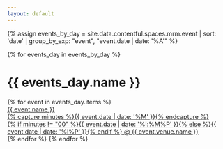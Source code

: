 ```yaml
---
layout: default
---
```


{% assign events_by_day = site.data.contentful.spaces.mrm.event | sort: 'date' | group_by_exp: "event", "event.date | date: '%A'" %}

{% for events_day in events_by_day %}
  <h1 class="c-heading c-heading--h3 c-event__day">{{ events_day.name }}</h1>
  {% for event in events_day.items %}
  <div class="o-grid__feature">
    <a href="{{ event.name | datapage_url: 'events' }}" class="c-image-aspect c-image-aspect--event-listing">
      <div class="c-image-aspect__content c-image-aspect__content--bottom{% if event.image_listing.url == nil %} c-image-aspect__content--no-bg {% endif %}" style="background-image: url({{ event.image_listing.url | cf_image_url: 900 }})">
        <div class="c-image-aspect__overlay"></div>
        <div class="c-image-aspect__overlay-content">
          <div class="c-event__tape">
            <div class="c-heading c-heading--h2 c-tape">{{ event.name }}</div>
          </div>
          {% capture minutes %}{{ event.date | date: '%M' }}{% endcapture %}
          <div class="c-heading c-heading--h3 c-tape c-tape--alt">{% if minutes != "00" %}{{ event.date | date: '%l:%M%P' }}{% else %}{{ event.date | date: '%l%P' }}{% endif %} @ {{ event.venue.name }}</div>
        </div>
      </div>
    </a>
  </div>
  {% endfor %}
{% endfor %}
